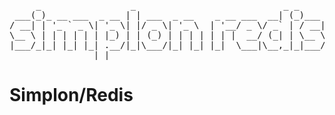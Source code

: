 <pre>
     _                 _                            _ _     
 ___(_)_ __ ___  _ __ | | ___  _ __    _ __ ___  __| (_)___ 
/ __| | '_ ` _ \| '_ \| |/ _ \| '_ \  | '__/ _ \/ _` | / __|
\__ \ | | | | | | |_) | | (_) | | | | | | |  __/ (_| | \__ \
|___/_|_| |_| |_| .__/|_|\___/|_| |_| |_|  \___|\__,_|_|___/
                |_|                                         
</pre>

# Simplon/Redis